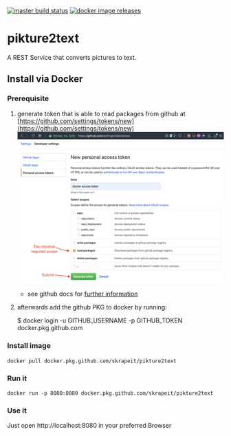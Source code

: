 [![master build status](https://github.com/skrapeit/pikture2text/workflows/CI-build/badge.svg)](https://github.com/skrapeit/pikture2text/actions?query=workflow%3ACI-build)
[![docker image releases](https://img.shields.io/badge/Docker-image%20available-blue?logo=docker)](https://github.com/skrapeit/pikture2text/packages/103397/versions)

pikture2text 
============

A REST Service that converts pictures to text.

## Install via Docker

### Prerequisite 
1. generate token that is able to read packages from github at [https://github.com/settings/tokens/new](https://github.com/settings/tokens/new)
[![How-To generate github Token](generate-github-token.png)](https://github.com/settings/tokens/new)
    * see github docs for [further information](https://help.github.com/en/github/authenticating-to-github/creating-a-personal-access-token-for-the-command-line)

1. afterwards add the github PKG to docker by running:


    $ docker login -u GITHUB_USERNAME -p GITHUB_TOKEN docker.pkg.github.com
    
    
### Install image

    docker pull docker.pkg.github.com/skrapeit/pikture2text
    
### Run it

    docker run -p 8080:8080 docker.pkg.github.com/skrapeit/pikture2text
    
### Use it

Just open http://localhost:8080 in your preferred Browser 
    
